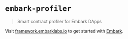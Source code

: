 # `embark-profiler`

> Smart contract profiler for Embark DApps

Visit [framework.embarklabs.io](https://framework.embarklabs.io/) to get started with
[Embark](https://github.com/embarklabs/embark).
